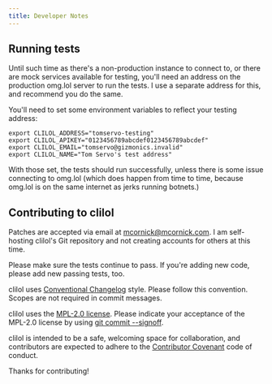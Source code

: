 ```yaml
---
title: Developer Notes
---
```


## Running tests

Until such time as there's a non-production instance to connect to, or
there are mock services available for testing, you'll need an address on
the production omg.lol server to run the tests. I use a separate address
for this, and recommend you do the same.

You'll need to set some environment variables to reflect your testing
address:

```
export CLILOL_ADDRESS="tomservo-testing"
export CLILOL_APIKEY="0123456789abcdef0123456789abcdef"
export CLILOL_EMAIL="tomservo@gizmonics.invalid"
export CLILOL_NAME="Tom Servo's test address"
```

With those set, the tests should run successfully, unless there is some
issue connecting to omg.lol (which does happen from time to time,
because omg.lol is on the same internet as jerks running botnets.)

## Contributing to clilol

Patches are accepted via email at <mcornick@mcornick.com>. I am
self-hosting clilol's Git repository and not creating accounts for
others at this time.

Please make sure the tests continue to pass. If you're adding new code,
please add new passing tests, too.

clilol uses [Conventional
Changelog](https://github.com/conventional-changelog/conventional-changelog-angular/blob/master/convention.md)
style. Please follow this convention. Scopes are not required in commit
messages.

clilol uses the [MPL-2.0
license](https://www.mozilla.org/en-US/MPL/2.0/). Please indicate your
acceptance of the MPL-2.0 license by using [git commit
--signoff](https://git-scm.com/docs/git-commit#Documentation/git-commit.txt--s).

clilol is intended to be a safe, welcoming space for collaboration, and
contributors are expected to adhere to the [Contributor
Covenant](http://contributor-covenant.org) code of conduct.

Thanks for contributing!
